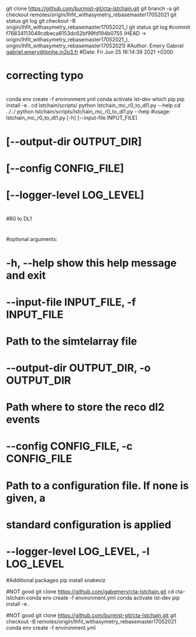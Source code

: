 git clone https://github.com/burmist-git/cta-lstchain.git
git branch -a
git checkout remotes/origin/lhfit_withasymetry_rebasemaster17052021
git status
git log
git checkout -B origin/lhfit_withasymetry_rebasemaster17052021_l
git status
git log
#commit f76834113049cdbeca8153dc62bf99fd194b0755 (HEAD -> origin/lhfit_withasymetry_rebasemaster17052021_l, origin/lhfit_withasymetry_rebasemaster17052021)
#Author: Emery Gabriel <gabriel.emery@lpnhe.in2p3.fr>
#Date:   Fri Jun 25 16:14:39 2021 +0200
#
#    correcting typo
#
conda env create -f environment.yml
conda activate lst-dev
which pip
pip install -e .
cd lstchain/scripts/
python lstchain_mc_r0_to_dl1.py --help
cd ../../
python lstchain/scripts/lstchain_mc_r0_to_dl1.py --help
#usage: lstchain_mc_r0_to_dl1.py [-h] [--input-file INPUT_FILE]
#                                [--output-dir OUTPUT_DIR]
#                                [--config CONFIG_FILE]
#                                [--logger-level LOG_LEVEL]
#
#R0 to DL1
#
#optional arguments:
#  -h, --help            show this help message and exit
#  --input-file INPUT_FILE, -f INPUT_FILE
#                        Path to the simtelarray file
#  --output-dir OUTPUT_DIR, -o OUTPUT_DIR
#                        Path where to store the reco dl2 events
#  --config CONFIG_FILE, -c CONFIG_FILE
#                        Path to a configuration file. If none is given, a
#                        standard configuration is applied
#  --logger-level LOG_LEVEL, -l LOG_LEVEL

#Additional packages
pip install snakeviz



#NOT good
git clone https://github.com/gabemery/cta-lstchain.git
cd cta-lstchain
conda env create -f environment.yml
conda activate lst-dev
pip install -e .



#NOT good
git clone https://github.com/burmist-git/cta-lstchain.git
git checkout -B remotes/origin/lhfit_withasymetry_rebasemaster17052021
conda env create -f environment.yml

 